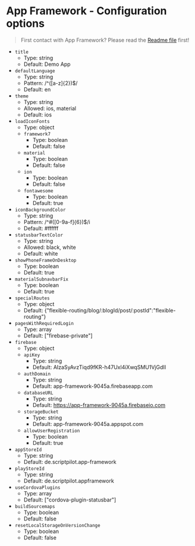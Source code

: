 # App Framework - Configuration options

> First contact with App Framework? Please read the [Readme file](../README.md) first!


<!-- update-on-build -->
- `title`
  - Type: string
  - Default: Demo App
- `defaultLanguage`
  - Type: string
  - Pattern: /^([a-z]{2})$/
  - Default: en
- `theme`
  - Type: string
  - Allowed: ios, material
  - Default: ios
- `loadIconFonts`
  - Type: object
  - `framework7`
    - Type: boolean
    - Default: false
  - `material`
    - Type: boolean
    - Default: false
  - `ion`
    - Type: boolean
    - Default: false
  - `fontawesome`
    - Type: boolean
    - Default: true
- `iconBackgroundColor`
  - Type: string
  - Pattern: /^#([0-9a-f]{6})$/i
  - Default: #ffffff
- `statusbarTextColor`
  - Type: string
  - Allowed: black, white
  - Default: white
- `showPhoneFrameOnDesktop`
  - Type: boolean
  - Default: true
- `materialSubnavbarFix`
  - Type: boolean
  - Default: true
- `specialRoutes`
  - Type: object
  - Default: {"flexible-routing/blog/:blogId/post/:postId":"flexible-routing"}
- `pagesWithRequiredLogin`
  - Type: array
  - Default: ["firebase-private"]
- `firebase`
  - Type: object
  - `apiKey`
    - Type: string
    - Default: AIzaSyAvzTiqd9fKR-h47Uxl4iXwqSMU1VjGdII
  - `authDomain`
    - Type: string
    - Default: app-framework-9045a.firebaseapp.com
  - `databaseURL`
    - Type: string
    - Default: https://app-framework-9045a.firebaseio.com
  - `storageBucket`
    - Type: string
    - Default: app-framework-9045a.appspot.com
  - `allowUserRegistration`
    - Type: boolean
    - Default: true
- `appStoreId`
  - Type: string
  - Default: de.scriptpilot.app-framework
- `playStoreId`
  - Type: string
  - Default: de.scriptpilot.appframework
- `useCordovaPlugins`
  - Type: array
  - Default: ["cordova-plugin-statusbar"]
- `buildSourcemaps`
  - Type: boolean
  - Default: false
- `resetLocalStorageOnVersionChange`
  - Type: boolean
  - Default: false
<!-- /update-on-build -->
